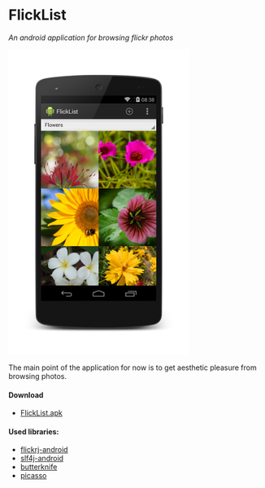 FlickList
=========

*An android application for browsing flickr photos*

![Screenshot](/app/src/main/flicklist_screenshot.png)

The main point of the application for now is to get aesthetic pleasure from browsing photos.

#### Download
- [FlickList.apk](https://www.dropbox.com/s/76pqqvmlni8nj5c/flicklist-release.apk?dl=0)

#### Used libraries:
- [flickrj-android](https://code.google.com/p/flickrj-android/)
- [slf4j-android](http://www.slf4j.org/android/)
- [butterknife](http://jakewharton.github.io/butterknife/)
- [picasso](http://square.github.io/picasso/)
